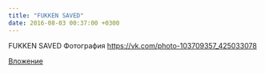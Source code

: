 ```yaml
---
title: "FUKKEN SAVED"
date: 2016-08-03 00:37:00 +0300
---
```


FUKKEN SAVED
Фотография
https://vk.com/photo-103709357_425033078

[Вложение](https://vk.com/photo-103709357_425033078)
